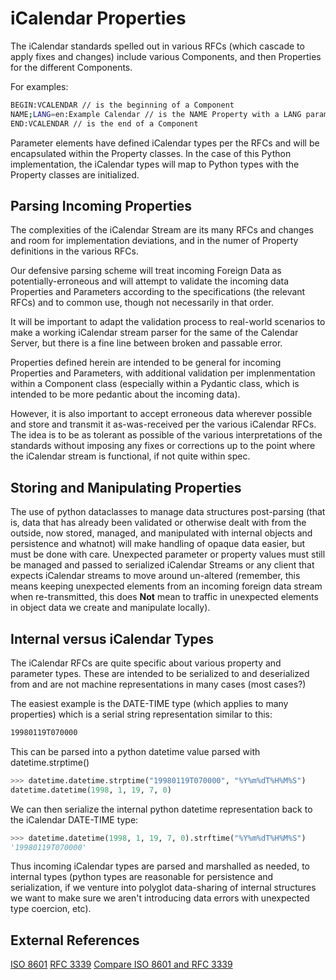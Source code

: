 <!--
 Copyright (C) 2022 Code for Vegas Foundation
 
 This file is part of be-smart-calendar-server-py.
 
 be-smart-calendar-server-py is free software: you can redistribute it and/or modify
 it under the terms of the GNU General Public License as published by
 the Free Software Foundation, either version 3 of the License, or
 (at your option) any later version.
 
 be-smart-calendar-server-py is distributed in the hope that it will be useful,
 but WITHOUT ANY WARRANTY; without even the implied warranty of
 MERCHANTABILITY or FITNESS FOR A PARTICULAR PURPOSE.  See the
 GNU General Public License for more details.
 
 You should have received a copy of the GNU General Public License
 along with be-smart-calendar-server-py.  If not, see <http://www.gnu.org/licenses/>.
-->

# iCalendar Properties

The iCalendar standards spelled out in various RFCs (which cascade to apply fixes and changes) include various Components, and then Properties for the different Components.

For examples:

```sh
BEGIN:VCALENDAR // is the beginning of a Component
NAME;LANG=en:Example Calendar // is the NAME Property with a LANG parameter “en” and a property value of “Example Calendar”
END:VCALENDAR // is the end of a Component
```

Parameter elements have defined iCalendar types per the RFCs and will be encapsulated within the Property classes. In the case of this Python implementation, the iCalendar types will map to Python types with the Property classes are initialized.

## Parsing Incoming Properties

The complexities of the iCalendar Stream are its many RFCs and changes and room for implementation deviations, and in the numer of Property definitions in the various RFCs.

Our defensive parsing scheme will treat incoming Foreign Data as potentially-erroneous and will attempt to validate the incoming data Properties and Parameters according to the specifications (the relevant RFCs) and to common use, though not necessarily in that order.

It will be important to adapt the validation process to real-world scenarios to make a working iCalendar stream parser for the same of the Calendar Server, but there is a fine line between broken and passable error.

Properties defined herein are intended to be general for incoming Properties and Parameters, with additional validation per implenmentation within a Component class (especially within a Pydantic class, which is intended to be more pedantic about the incoming data).

However, it is also important to accept erroneous data wherever possible and store and transmit it as-was-received per the various iCalendar RFCs. The idea is to be as tolerant as possible of the various interpretations of the standards without imposing any fixes or corrections up to the point where the iCalendar stream is functional, if not quite within spec.

## Storing and Manipulating Properties

The use of python dataclasses to manage data structures post-parsing (that is, data that has already been validated or otherwise dealt with from the outside, now stored, managed, and manipulated with internal objects and persistence and whatnot) will make handling of opaque data easier, but must be done with care. Unexpected parameter or property values must still be managed and passed to serialized iCalendar Streams or any client that expects iCalendar streams to move around un-altered (remember, this means keeping unexpected elements from an incoming foreign data stream when re-transmitted, this does **Not** mean to traffic in unexpected elements in object data we create and manipulate locally).

## Internal versus iCalendar Types

The iCalendar RFCs are quite specific about various property and parameter types. These are intended to be serialized to and deserialized from and are not machine representations in many cases (most cases?)

The easiest example is the DATE-TIME type (which applies to many properties) which is a serial string representation similar to this:

```sh
19980119T070000
```

This can be parsed into a python datetime value parsed with datetime.strptime()

```python
>>> datetime.datetime.strptime("19980119T070000", "%Y%m%dT%H%M%S")
datetime.datetime(1998, 1, 19, 7, 0)
```

We can then serialize the internal python datetime representation back to the iCalendar DATE-TIME type:

```python
>>> datetime.datetime(1998, 1, 19, 7, 0).strftime("%Y%m%dT%H%M%S")
'19980119T070000'
```

Thus incoming iCalendar types are parsed and marshalled as needed, to internal types (python types are reasonable for persistence and serialization, if we venture into polyglot data-sharing of internal structures we want to make sure we aren't introducing data errors with unexpected type coercion, etc).

## External References

[ISO 8601](https://en.wikipedia.org/wiki/ISO_8601)
[RFC 3339](https://www.rfc-editor.org/rfc/rfc3339)
[Compare ISO 8601 and RFC 3339](https://ijmacd.github.io/rfc3339-iso8601/)
